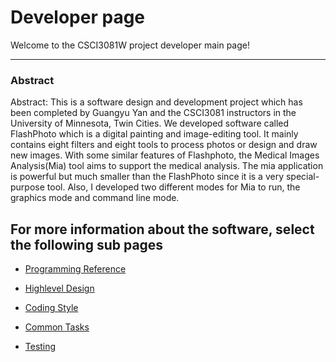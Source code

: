 Developer page
=============
Welcome to the CSCI3081W project developer main page!

----------------
### Abstract
Abstract: This is a software design and development project which has been completed by Guangyu Yan and the CSCI3081 instructors in the University of Minnesota, Twin Cities. We developed software called FlashPhoto which is a digital painting and image-editing tool. It mainly contains eight filters and eight tools to process photos or design and draw new images. With some similar features of Flashphoto, the Medical Images Analysis(Mia) tool aims to support the medical analysis. The mia application is powerful but much smaller than the FlashPhoto since it is a very special-purpose tool. Also, I developed two different modes for Mia to run, the graphics mode and command line mode.

For more information about the software, select the following sub pages
----------------
- [Programming Reference](src/ref.md)

- [Highlevel Design](src/uml.md)

- [Coding Style](src/coding.md)

- [Common Tasks](src/task.md)

- [Testing](src/test.md)
